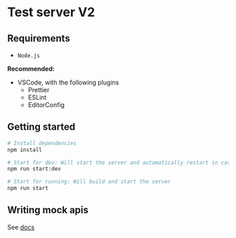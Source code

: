 # Test server V2

## Requirements

- `Node.js`

**Recommended:**

- VSCode, with the following plugins
  - Prettier
  - ESLint
  - EditorConfig

## Getting started

```bash
# Install dependencies
npm install

# Start for dev: Will start the server and automatically restart in case there is changes in the files.
npm run start:dev

# Start for running: Will build and start the server
npm run start
```

## Writing mock apis

See [docs](./docs/writing-mock-apis.md)
